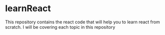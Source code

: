 # learnReact
This repository contains the react code that will help you to learn react from scratch. I will be covering each topic in this repository
